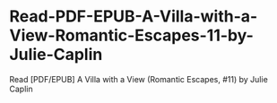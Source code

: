 # Read-PDF-EPUB-A-Villa-with-a-View-Romantic-Escapes-11-by-Julie-Caplin
Read [PDF/EPUB] A Villa with a View (Romantic Escapes, #11) by Julie Caplin
